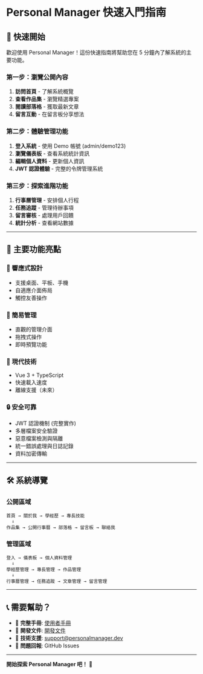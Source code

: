 # Personal Manager 快速入門指南

## 🚀 快速開始

歡迎使用 Personal Manager！這份快速指南將幫助您在 5 分鐘內了解系統的主要功能。

### 第一步：瀏覽公開內容
1. **訪問首頁** - 了解系統概覽
2. **查看作品集** - 瀏覽精選專案
3. **閱讀部落格** - 獲取最新文章
4. **留言互動** - 在留言板分享想法

### 第二步：體驗管理功能
1. **登入系統** - 使用 Demo 帳號 (admin/demo123)
2. **瀏覽儀表板** - 查看系統統計資訊  
3. **編輯個人資料** - 更新個人資訊
4. **JWT 認證體驗** - 完整的令牌管理系統

### 第三步：探索進階功能
1. **行事曆管理** - 安排個人行程
2. **任務追蹤** - 管理待辦事項
3. **留言審核** - 處理用戶回饋
4. **統計分析** - 查看網站數據

---

## 🎯 主要功能亮點

### 📱 響應式設計
- 支援桌面、平板、手機
- 自適應介面佈局
- 觸控友善操作

### 🔧 簡易管理
- 直觀的管理介面
- 拖拽式操作
- 即時預覽功能

### 🚀 現代技術
- Vue 3 + TypeScript
- 快速載入速度
- 離線支援（未來）

### 🔒 安全可靠
- JWT 認證機制 (完整實作)
- 多層檔案安全驗證
- 惡意檔案檢測與隔離
- 統一錯誤處理與日誌記錄
- 資料加密傳輸

---

## 🛠️ 系統導覽

### 公開區域
```
首頁 → 關於我 → 學經歷 → 專長技能
  ↓
作品集 → 公開行事曆 → 部落格 → 留言板 → 聯絡我
```

### 管理區域
```
登入 → 儀表板 → 個人資料管理
  ↓
學經歷管理 → 專長管理 → 作品管理
  ↓
行事曆管理 → 任務追蹤 → 文章管理 → 留言管理
```

---

## 📞 需要幫助？

- 📖 **完整手冊**: [使用者手冊](./user-manual.md)
- 🔧 **開發文件**: [開發文件](./development-guide.md)
- 💬 **技術支援**: support@personalmanager.dev
- 🐛 **問題回報**: GitHub Issues

---

**開始探索 Personal Manager 吧！** 🎉